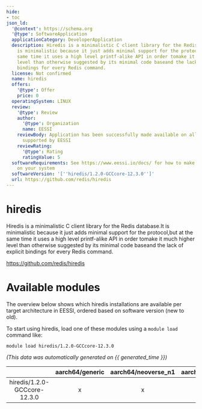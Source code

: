 ```yaml
---
hide:
- toc
json_ld:
  '@context': https://schema.org
  '@type': SoftwareApplication
  applicationCategory: DeveloperApplication
  description: Hiredis is a minimalistic C client library for the Redis database.It
    is minimalistic because it just adds minimal support for the protocol,but at the
    same time it uses a high level printf-alike API in order tomake it much higher
    level than otherwise suggested by its minimal code baseand the lack of explicit
    bindings for every Redis command.
  license: Not confirmed
  name: hiredis
  offers:
    '@type': Offer
    price: 0
  operatingSystem: LINUX
  review:
    '@type': Review
    author:
      '@type': Organization
      name: EESSI
    reviewBody: Application has been successfully made available on all architectures
      supported by EESSI
    reviewRating:
      '@type': Rating
      ratingValue: 5
  softwareRequirements: See https://www.eessi.io/docs/ for how to make EESSI available
    on your system
  softwareVersion: '[''hiredis/1.2.0-GCCcore-12.3.0'']'
  url: https://github.com/redis/hiredis
---
```


hiredis
=======


Hiredis is a minimalistic C client library for the Redis database.It is minimalistic because it just adds minimal support for the protocol,but at the same time it uses a high level printf-alike API in order tomake it much higher level than otherwise suggested by its minimal code baseand the lack of explicit bindings for every Redis command.

https://github.com/redis/hiredis
# Available modules


The overview below shows which hiredis installations are available per target architecture in EESSI, ordered based on software version (new to old).

To start using hiredis, load one of these modules using a `module load` command like:

```shell
module load hiredis/1.2.0-GCCcore-12.3.0
```

*(This data was automatically generated on {{ generated_time }})*  

| |aarch64/generic|aarch64/neoverse_n1|aarch64/neoverse_v1|aarch64/nvidia/grace|x86_64/generic|x86_64/amd/zen2|x86_64/amd/zen3|x86_64/amd/zen4|x86_64/intel/cascadelake|x86_64/intel/haswell|x86_64/intel/icelake|x86_64/intel/sapphirerapids|x86_64/intel/skylake_avx512|
| :---: | :---: | :---: | :---: | :---: | :---: | :---: | :---: | :---: | :---: | :---: | :---: | :---: | :---: |
|hiredis/1.2.0-GCCcore-12.3.0|x|x|x|x|x|x|x|x|x|x|x|x|x|
